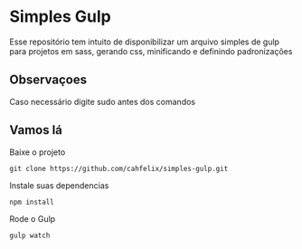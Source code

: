 # Simples Gulp
Esse repositório tem intuito de disponibilizar um arquivo simples de gulp para projetos em sass, gerando css, minificando e definindo padronizações

## Observaçoes
Caso necessário digite sudo antes dos comandos

## Vamos lá
Baixe o projeto
```
git clone https://github.com/cahfelix/simples-gulp.git
```

Instale suas dependencias
```
npm install
```

Rode o Gulp
```
gulp watch
```
